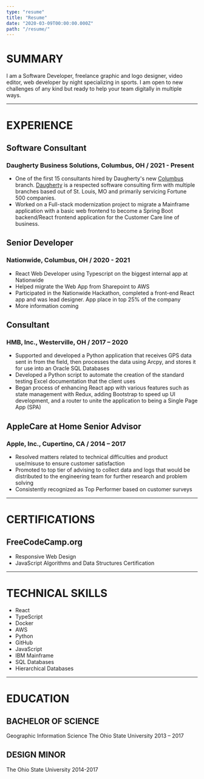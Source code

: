 ```yaml
---
type: "resume"
title: "Resume"
date: "2020-03-09T00:00:00.000Z"
path: "/resume/"
---
```


# SUMMARY

I am a Software Developer, freelance graphic and logo designer, video editor, web developer by night specializing in sports. I am open to new challenges of any kind but ready to help your team digitally in multiple ways.

---

# EXPERIENCE

## Software Consultant

### Daugherty Business Solutions, Columbus, OH / 2021 - Present

- One of the first 15 consultants hired by Daugherty's new [Columbus](https://www.daugherty.com/columbus/) branch. [Daugherty](https://www.daugherty.com/) is a respected software consulting firm with multiple branches based out of St. Louis, MO and primarily servicing Fortune 500 companies.
- Worked on a Full-stack modernization project to migrate a Mainframe application with a basic web frontend to become a Spring Boot backend/React frontend application for the Customer Care line of business.

## Senior Developer

### Nationwide, Columbus, OH / 2020 - 2021

- React Web Developer using Typescript on the biggest internal app at Nationwide
- Helped migrate the Web App from Sharepoint to AWS
- Participated in the Nationwide Hackathon, completed a front-end React app and was lead designer. App place in top 25% of the company
- More information coming

## Consultant

### HMB, Inc., Westerville, OH / 2017 – 2020

- Supported and developed a Python application that receives GPS data sent in from the field, then processes the data using Arcpy, and stores it for use into an Oracle SQL Databases
- Developed a Python script to automate the creation of the standard testing Excel documentation that the client uses
- Began process of enhancing React app with various features such as state management with Redux, adding Bootstrap to speed up UI development, and a router to unite the application to being a Single Page App (SPA)

## AppleCare at Home Senior Advisor

### Apple, Inc., Cupertino, CA / 2014 – 2017

- Resolved matters related to technical difficulties and product use/misuse to ensure customer satisfaction
- Promoted to top tier of advising to collect data and logs that would be distributed to the engineering team for further research and problem solving
- Consistently recognized as Top Performer based on customer surveys

---

# CERTIFICATIONS

## FreeCodeCamp.org

- Responsive Web Design
- JavaScript Algorithms and Data Structures Certification

---

# TECHNICAL SKILLS

- React
- TypeScript
- Docker
- AWS
- Python
- GitHub
- JavaScript
- IBM Mainframe
- SQL Databases
- Hierarchical Databases

---

# EDUCATION

## BACHELOR OF SCIENCE

Geographic Information Science
The Ohio State University
2013 – 2017

## DESIGN MINOR

The Ohio State University
2014-2017

